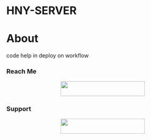 # HNY-SERVER

# About
code help in deploy on workflow 

### Reach Me

<p align="center"><a href="https://t.me/HNY-XD"> <img src="https://img.shields.io/badge/HNY%20xD-blaack?style=for-the-badge" width="220" height="38.45"/></a></p>

### Support 

<p align="center"><a href="https://t.me/DevilsHeavenMF"> <img src="https://img.shields.io/badge/DEVIILS%20HEAVEN-black?style=for-the-badge" width="220" height="38.45"/></a></p>
